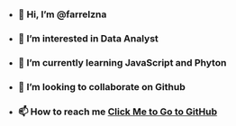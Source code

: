 - ### 👋 Hi, I’m @farrelzna
- ### 👀 I’m interested in Data Analyst
- ### 🌱 I’m currently learning JavaScript and Phyton
- ### 💞️ I’m looking to collaborate on Github
- ### 📫 How to reach me [Click Me to Go to GitHub](http://github.com/farrelzna)
